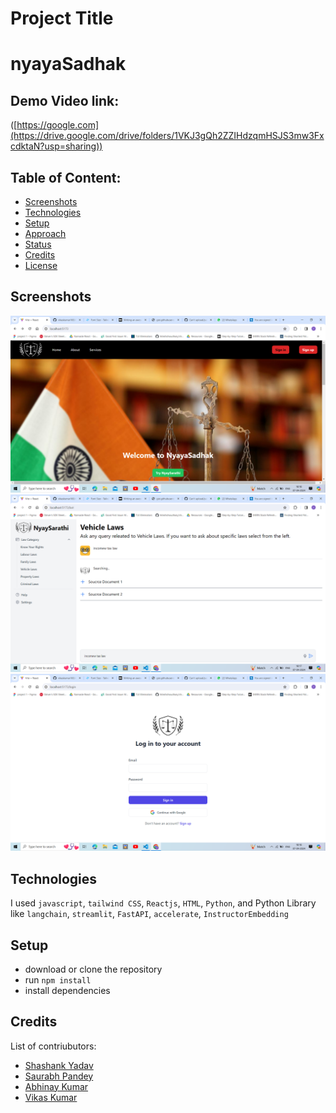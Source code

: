 # Project Title
# nyayaSadhak


## Demo Video link:

([https://google.com](https://drive.google.com/drive/folders/1VKJ3gQh2ZZIHdzqmHSJS3mw3FxcdktaN?usp=sharing))

## Table of Content:

- [Screenshots](#screenshots)
- [Technologies](#technologies)
- [Setup](#setup)
- [Approach](#approach)
- [Status](#status)
- [Credits](#credits)
- [License](#license)



## Screenshots

<img src="/FRONTEND/src/assets/Screenshot (107).png" alt="alt text" />
<img src="/FRONTEND/src/assets/Screenshot (105).png" alt="alt text" />
<img src="/FRONTEND/src/assets/Screenshot (106).png" alt="alt text" />



## Technologies

I used `javascript`, `tailwind CSS`, `Reactjs`, `HTML`, `Python`, and Python Library like  `langchain`, `streamlit`, `FastAPI`, `accelerate`, `InstructorEmbedding` 

## Setup

- download or clone the repository
- run `npm install`
- install dependencies


<!-- ## Status

NyayaSadhak is still in progress. `Version 2` will be out soon. -->

## Credits

List of contriubutors:

- [Shashank Yadav](https://github.com/Shashank2104125)
- [Saurabh Pandey](https://github.com/Saurabh2862)
- [Abhinay Kumar](https://github.com/DevAbhinay789)
- [Vikas Kumar](https://github.com/vikaskumar168)
